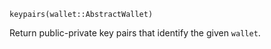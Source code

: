 ```
keypairs(wallet::AbstractWallet)
```

Return public-private key pairs that identify the given `wallet`.
